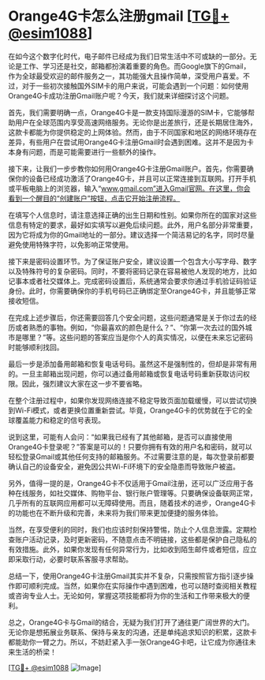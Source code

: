 # Orange4G卡怎么注册gmail [[TG💪+ @esim1088](https://t.me/s/esim1088)]

在如今这个数字化时代，电子邮件已经成为我们日常生活中不可或缺的一部分。无论是工作、学习还是社交，邮箱都扮演着重要的角色。而Google旗下的Gmail，作为全球最受欢迎的邮件服务之一，其功能强大且操作简单，深受用户喜爱。不过，对于一些初次接触国外SIM卡的用户来说，可能会遇到一个问题：如何使用Orange4G卡成功注册Gmail账户呢？今天，我们就来详细探讨这个问题。

首先，我们需要明确一点，Orange4G卡是一款支持国际漫游的SIM卡，它能够帮助用户在全球范围内享受高速网络服务。无论你是出差旅行，还是长期居住海外，这款卡都能为你提供稳定的上网体验。然而，由于不同国家和地区的网络环境存在差异，有些用户在尝试用Orange4G卡注册Gmail时会遇到困难。这并不是因为卡本身有问题，而是可能需要进行一些额外的操作。

接下来，让我们一步步教你如何用Orange4G卡注册Gmail账户。首先，你需要确保你的设备已经成功激活了Orange4G卡，并且可以正常连接到互联网。打开手机或平板电脑上的浏览器，输入“www.gmail.com”进入Gmail官网。在这里，你会看到一个醒目的“创建账户”按钮，点击它开始注册流程。

在填写个人信息时，请注意选择正确的出生日期和性别。如果你所在的国家对这些信息有特定的要求，最好如实填写以避免后续问题。此外，用户名部分非常重要，因为它将成为你的Gmail地址的一部分。建议选择一个简洁易记的名字，同时尽量避免使用特殊字符，以免影响正常使用。

接下来是密码设置环节。为了保证账户安全，建议设置一个包含大小写字母、数字以及特殊符号的复杂密码。同时，不要将密码记录在容易被他人发现的地方，比如记事本或者社交媒体上。完成密码设置后，系统通常会要求你通过手机验证码验证身份。此时，你需要确保你的手机号码已正确绑定至Orange4G卡，并且能够正常接收短信。

在完成上述步骤后，你还需要回答几个安全问题，这些问题通常是关于你过去的经历或者熟悉的事物。例如，“你最喜欢的颜色是什么？”、“你第一次去过的国外城市是哪里？”等。这些问题的答案应当是你个人的真实情况，以便在未来忘记密码时能够顺利找回。

最后一步是添加备用邮箱和恢复电话号码。虽然这不是强制性的，但却是非常有用的。一旦主邮箱出现问题，你可以通过备用邮箱或恢复电话号码重新获取访问权限。因此，强烈建议大家在这一步不要省略。

在整个注册过程中，如果你发现网络连接不稳定导致页面加载缓慢，可以尝试切换到Wi-Fi模式，或者更换位置重新尝试。毕竟，Orange4G卡的优势就在于它的全球覆盖能力和稳定的信号表现。

说到这里，可能有人会问：“如果我已经有了其他邮箱，是否可以直接使用Orange4G卡登录呢？”答案是可以的！只要你拥有有效的用户名和密码，就可以轻松登录Gmail或其他任何支持的邮箱服务。不过需要注意的是，每次登录前都要确认自己的设备安全，避免因公共Wi-Fi环境下的安全隐患而导致账户被盗。

另外，值得一提的是，Orange4G卡不仅适用于Gmail注册，还可以广泛应用于各种在线服务，如社交媒体、购物平台、银行账户管理等。只要确保设备联网正常，几乎所有的互联网应用都可以无障碍使用。而且，随着技术的进步，Orange4G卡的功能也在不断升级和完善，未来将为我们带来更加便捷的服务体验。

当然，在享受便利的同时，我们也应该时刻保持警惕，防止个人信息泄露。定期检查账户活动记录，及时更新密码，不随意点击不明链接，这些都是保护自己隐私的有效措施。此外，如果你发现有任何异常行为，比如收到陌生邮件或者短信，应立即采取行动，必要时联系客服寻求帮助。

总结一下，使用Orange4G卡注册Gmail其实并不复杂，只需按照官方指引逐步操作即可顺利完成。当然，如果你在实际操作中遇到困难，也可以随时查阅相关教程或咨询专业人士。无论如何，掌握这项技能都将为你的生活和工作带来极大的便利。

总之，Orange4G卡与Gmail的结合，无疑为我们打开了通往更广阔世界的大门。无论你是想拓展业务联系、保持与亲友的沟通，还是单纯追求知识的积累，这款卡都能助你一臂之力。所以，不妨赶紧入手一张Orange4G卡吧，让它成为你通往未来生活的桥梁！

[[TG💪+ @esim1088](https://t.me/s/esim1088) ![Image](https://i.postimg.cc/4NQfJmqS/Snipaste-2025-05-13-00-14-12.png)]